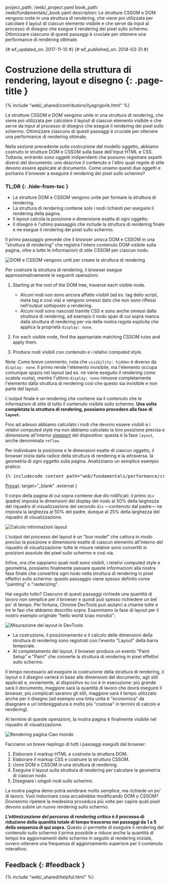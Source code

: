 project_path: /web/_project.yaml book_path: /web/fundamentals/_book.yaml description: Le strutture CSSOM e DOM vengono unite in una struttura di rendering, che viene poi utilizzata per calcolare il layout di ciascun elemento visibile e che serve da input al processo di disegno che esegue il rendering dei pixel sullo schermo. Ottimizzare ciascuno di questi passaggi è cruciale per ottenere una performance di rendering ottimale.

{# wf_updated_on: 2017-11-10 #} {# wf_published_on: 2014-03-31 #}

# Costruzione della struttura di rendering, layout e disegno {: .page-title }

{% include "web/_shared/contributors/ilyagrigorik.html" %}

Le strutture CSSOM e DOM vengono unite in una struttura di rendering, che viene poi utilizzata per calcolare il layout di ciascun elemento visibile e che serve da input al processo di disegno che esegue il rendering dei pixel sullo schermo. Ottimizzare ciascuno di questi passaggi è cruciale per ottenere una performance di rendering ottimale.

Nella sezione precedente sulla costruzione del modello oggetto, abbiamo costruito le strutture DOM e CSSOM sulla base dell'input HTML e CSS. Tuttavia, entrambi sono oggetti indipendenti che possono registrare aspetti diversi del documento: uno descrive il contenuto e l'altro quali regole di stile devono essere applicate al documento. Come uniamo questi due oggetti e portiamo il browser a eseguire il rendering dei pixel sullo schermo?

### TL;DR {: .hide-from-toc }

* Le strutture DOM e CSSOM vengono unite per formare la struttura di rendering.
* La struttura di rendering contiene solo i nodi richiesti per eseguire il rendering della pagina.
* Il layout calcola la posizione e dimensione esatta di ogni oggetto.
* Il disegno è l'ultimo passaggio che include la struttura di rendering finale e ne esegue il rendering dei pixel sullo schermo.

Il primo passaggio prevede che il browser unisca DOM e CSSOM in una "struttura di rendering" che registra l'intero contenuto DOM visibile sulla pagina, oltre a tutte le informazioni di stile CSSOM per ciascun nodo.

<img src="images/render-tree-construction.png" alt="DOM e CSSOM vengono uniti per creare la struttura di
rendering" />

Per costruire la struttura di rendering, il browser esegue approssimativamente le seguenti operazioni:

1. Starting at the root of the DOM tree, traverse each visible node.
    
    * Alcuni nodi non sono ancora affatto visibili (ad es. tag dello script, meta tag e così via) e vengono omessi dato che non sono riflessi nell'output sottoposto a rendering.
    * Alcuni nodi sono nascosti tramite CSS e sono anche omessi dalla struttura di rendering, ad esempio il nodo span di cui sopra manca dalla struttura di rendering per via della nostra regola esplicita che applica la proprietà `display: none`.

2. For each visible node, find the appropriate matching CSSOM rules and apply them.

3. Produce nodi visibili con contenuto e i relativi computed style.

Note: Come breve commento, nota che `visibility: hidden` è diverso da `display: none`. Il primo rende l'elemento invisibile, ma l'elemento occupa comunque spazio nel layout (ad es. ne viene eseguito il rendering come scatola vuota), mentre l'ultimo `display: none` rimuove completamente l'elemento dalla struttura di rendering così che questo sia invisibile e non parte del layout.

L'output finale è un rendering che contiene sia il contenuto che le informazioni di stile di tutto il contenuto visibile sullo schermo. **Una volta completata la struttura di rendering, possiamo procedere alla fase di `layout`.**

Fino ad adesso abbiamo calcolato i nodi che devono essere visibili e i relativi computed style ma non abbiamo calcolato la loro posizione precisa e dimensione all'interno [viewport](/web/fundamentals/design-and-ux/responsive/#set-the-viewport) del dispositivo: questa è la fase `layout`, anche denominata `reflow.`

Per individuare la posizione e le dimensioni esatte di ciascun oggetto, il browser inizia dalla radice della struttura di rendering e la attraversa. la geometria di ogni oggetto sulla pagina. Analizziamo un semplice esempio pratico:

<pre class="prettyprint">
{% includecode content_path="web/fundamentals/performance/critical-rendering-path/_code/nested.html" region_tag="full" adjust_indentation="auto" %}
</pre>

[Prova](https://googlesamples.github.io/web-fundamentals/fundamentals/performance/critical-rendering-path/nested.html){: target="_blank" .external }

Il corpo della pagina di cui sopra contiene due div nidificati: il primo `div` (padre) imposta le dimensioni del display del nodo al 50% della larghezza del riquadro di visualizzazione del secondo `div` &mdash;contenuto dal padre&mdash; ne imposta la larghezza al 50% del padre, dunque al 25% della larghezza del riquadro di visualizzazione.

<img src="images/layout-viewport.png" alt="Calcolo informazioni layout" />

L'output del processo del layout è un "box model" che cattura in modo preciso la posizione e dimensione esatte di ciascun elemento all'interno del riquadro di visualizzazione: tutte le misure relative sono convertiti in posizioni assolute dei pixel sullo schermo e così via.

Infine, ora che sappiamo quali nodi sono visibili, i relativi computed style e geometria, possiamo finalmente passare queste informazioni alla nostra fase finale che convertirà ogni nodo nella struttura di rendering in pixel effettivi sullo schermo: questo passaggio viene spesso definito come "painting" o "rasterizing".

Hai seguito tutto? Ciascuno di questi passaggi richiede una quantità di lavoro non semplice per il browser e quindi può spesso richiedere un bel po' di tempo. Per fortuna, Chrome DevTools può aiutarci a chiarire tutte e tre le fasi che abbiamo descritto sopra. Esaminiamo la fase di layout per il nostro esempio originale "hello world (ciao mondo)":

<img src="images/layout-timeline.png" alt="Misurazione del layout in DevTools" />

* La costruzione, il posizionamento e il calcolo delle dimensioni della struttura di rendering sono registrati con l'evento "Layout" della barra temporale.
* Al completamento del layout, il browser produce un evento "Paint Setup" e "Paint" che converte la struttura di rendering in pixel effettivi sullo schermo.

Il tempo necessario ad eseguire la costruzione della struttura di rendering, il layout e il disegno varierà in base alle dimensioni del documento, agli stili applicati e, ovviamente, al dispositivo su cui è in esecuzione: più grande sarà il documento, maggiore sarà la quantità di lavoro che dovrà eseguire il browser, più complicati saranno gli stili, maggiore sarà il tempo utilizzato anche per il disegno (ad esempio una tinta unita è "economica" da disegnare e un'ombreggiatura è molto più "costosa" in termini di calcolo e rendering).

Al termine di queste operazioni, la nostra pagina è finalmente visibile nel riquadro di visualizzazione.

<img src="images/device-dom-small.png" alt="Rendering pagina Ciao mondo" />

Facciamo un breve riepilogo di tutti i passaggi eseguiti dal browser:

1. Elaborare il markup HTML e costruire la struttura DOM.
2. Elaborare il markup CSS e costruire la struttura CSSOM.
3. Unire DOM e CSSOM in una struttura di rendering.
4. Eseguire il layout sulla struttura di rendering per calcolare la geometria di ciascun nodo.
5. Disegnare i singoli nodi sullo schermo.

La nostra pagina demo potrà sembrare molto semplice, ma richiede un po' di lavoro. Vuoi indovinare cosa accadrebbe modificando DOM o CSSOM? Dovremmo ripetere la medesima procedura più volte per capire quali pixel devono subire un nuovo rendering sullo schermo.

***L'ottimizzazione del percorso di rendering critico* è il processo di riduzione della quantità totale di tempo trascorso nei passaggi da 1 a 5 della sequenza di qui sopra.** Questo ci permette di eseguire il rendering del contenuto sullo schermo il prima possibile e riduce anche la quantità di tempo tra aggiornamenti dello schermo in seguito al rendering iniziale, ovvero ottenere una frequenza di aggiornamento superiore per il contenuto interattivo.

## Feedback {: #feedback }

{% include "web/_shared/helpful.html" %}